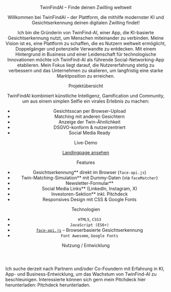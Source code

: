 <header>

TwinFindAI – Finde deinen Zwilling weltweit

Willkommen bei TwinFindAI – der Plattform, die mithilfe modernster KI und Gesichtserkennung deinen digitalen Zwilling findet!

Ich bin die Gründerin von TwinFind-AI, einer App, die KI-basierte Gesichtserkennung nutzt, um Menschen miteinander zu verbinden. Meine Vision ist es, eine Plattform zu schaffen, die es Nutzern weltweit ermöglicht, Doppelgänger und potenzielle Verwandte zu entdecken. Mit einem Hintergrund in Business und einer Leidenschaft für technologische Innovationen möchte ich TwinFind-AI als führende Social-Networking-App etablieren. Mein Fokus liegt darauf, die Nutzererfahrung stetig zu verbessern und das Unternehmen zu skalieren, um langfristig eine starke Marktposition zu erreichen.

Projektübersicht

TwinFindAI kombiniert künstliche Intelligenz, Gamification und Community, um aus einem simplen Selfie ein virales Erlebnis zu machen:

- Gesichtsscan per Browser-Upload
- Matching mit anderen Gesichtern
- Anzeige der Twin-Ähnlichkeit
- DSGVO-konform & nutzerzentriert
- Social Media Ready

Live-Demo

[Landingpage ansehen](https://twinfindai.github.io/TwinFindAI/)

Features

- Gesichtserkennung** direkt im Browser (`face-api.js`)
- Twin-Matching-Simulation** mit Dummy-Daten (via `faceMatcher`)
- Newsletter-Formular**
- Social Media Links** (LinkedIn, Instagram, X)
- Investoren-Sektion** inkl. Pitchdeck
- Responsives Design mit CSS & Google Fonts

Technologien

- `HTML5`, `CSS3`
- `JavaScript (ES6+)`
- [`face-api.js`](https://github.com/justadudewhohacks/face-api.js) – Browserbasierte Gesichtserkennung
- `Font Awesome`, `Google Fonts`

Nutzung / Entwicklung

</header>
Ich suche derzeit nach Partnern und/oder Co-Foundern mit Erfahrung in KI, App- und Business-Entwicklung, um das Wachstum von TwinFind-AI zu beschleunigen. Interessierte können sich gern mein Pitchdeck hier herunterladen: Pitchdeck herunterladen.
<footer>



</footer>
